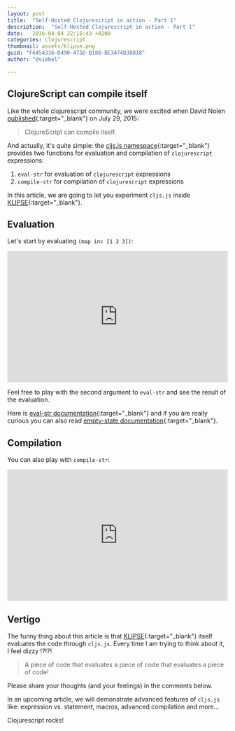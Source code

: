 ```yaml
---
layout: post
title:  "Self-Hosted Clojurescript in action - Part 1"
description:  "Self-Hosted Clojurescript in action - Part 1"
date:   2016-04-04 22:15:43 +0200
categories: clojurescript
thumbnail: assets/klipse.png
guid: "F6454336-D490-475D-B188-BE3474D38B18"
author: "@viebel"

---
```


## ClojureScript can compile itself

Like the whole clojurescript community, we were excited when David Nolen [published][cljs-next-url]{:target="_blank"} on July 29, 2015:

>ClojureScript can compile itself.

And actually, it's quite simple: the [cljs.js namespace](https://github.com/clojure/clojurescript/blob/master/src/main/cljs/cljs/js.cljs){:target="_blank"} provides two functions for evaluation and compilation of `clojurescript` expressions:

1. `eval-str` for evaluation of `clojurescript` expressions
2. `compile-str` for compilation of `clojurescript` expressions

In this article, we are going to let you experiment `cljs.js` inside [KLIPSE][app-url]{:target="_blank"}.


## Evaluation
Let's start by evaluating `(map inc [1 2 3])`:

<iframe frameborder="0" width="100%" height="300px"
    src= 
    "http://app.klipse.tech/?cljs_in=(ns%20my.main%0A%20%20(%3Arequire%20%5Bcljs.js%20%3Aas%20cljs%5D))%0A%0A(cljs%2Feval-str%20(cljs%2Fempty-state)%0A%20%20%20%20%20%20%20%20%20%20%20%20%20%20%22(ns%20my.user)%20(map%20inc%20%5B1%202%203%5D)%22%0A%20%20%20%20%20%20%20%20%20%20%20%20%20%20%22%22%0A%20%20%20%20%20%20%20%20%20%20%20%20%20%20%7B%3Aeval%20cljs%2Fjs-eval%7D%0A%20%20%20%20%20%20%20%20%20%20%20%20%20%20identity)&eval_only=1">
</iframe>

Feel free to play with the second argument to `eval-str` and see the result of the evaluation.

Here is [eval-str documentation](https://github.com/cljsinfo/cljs-api-docs/blob/catalog/refs/cljs.js/eval-str.md){:target="_blank"} and if you are really curious you can also read [empty-state documentation](https://github.com/cljsinfo/cljs-api-docs/blob/catalog/refs/cljs.js/empty-state.md){:target="_blank"}.

## Compilation

You can also play with `compile-str`:
<iframe frameborder="0" width="100%" height="300px"
    src= 
    "http://app.klipse.tech/?cljs_in=(ns%20my.main%0A%20%20(%3Arequire%20%5Bcljs.js%20%3Aas%20cljs%5D))%0A%0A(cljs%2Fcompile-str%20(cljs%2Fempty-state)%0A%20%20%20%20%20%20%20%20%20%20%20%20%20%20%22(ns%20my.user)%20(map%20inc%20%5B1%202%203%5D)%22%0A%20%20%20%20%20%20%20%20%20%20%20%20%20%20%22%22%0A%20%20%20%20%20%20%20%20%20%20%20%20%20%20%7B%3Aeval%20cljs%2Fjs-eval%7D%0A%20%20%20%20%20%20%20%20%20%20%20%20%20%20identity)&eval_only=1">
</iframe>

## Vertigo

The funny thing about this article is that [KLIPSE][app-url]{:target="_blank"} itself evaluates the code through `cljs.js`. 
Every time I am trying to think about it, I feel dizzy !?!?!

> A piece of code that evaluates a piece of code that evaluates a piece of code!

Please share your thoughts (and your feelings) in the comments below.

In an upcoming article, we will demonstrate advanced features of `cljs.js` like: expression vs. statement, macros, advanced compilation and more...

Clojurescript rocks!

[app-url]: http://app.klipse.tech
[cljs-next-url]: http://swannodette.github.io/2015/07/29/clojurescript-17/

